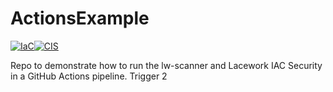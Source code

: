 # ActionsExample

[![IaC](https://app.soluble.cloud/api/v1/public/badges/1f9c098e-1170-4e3d-8437-0c0b92a60b30.svg?orgId=387173487776)](https://app.soluble.cloud/repos/details/github.com/lhasadreams/actionsexample?orgId=387173487776)[![CIS](https://app.soluble.cloud/api/v1/public/badges/6d592af1-8d7d-4805-8018-03a42b207cfc.svg?orgId=387173487776)](https://app.soluble.cloud/repos/details/github.com/lhasadreams/actionsexample?orgId=387173487776)

Repo to demonstrate how to run the lw-scanner and Lacework IAC Security in a GitHub Actions pipeline.
Trigger 2



